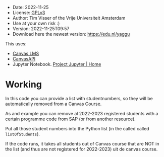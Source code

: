 * Date: 2022-11-25
* License: [GPLv3](https://www.gnu.org/licenses/gpl-3.0.en.html)
* Author: Tim Visser of the Vrije Universiteit Amsterdam
* Use at your own risk :)
* Version: 2022-11-25T09:57
* Download here the newest version: https://edu.nl/yaggu

This uses:

* [Canvas LMS](https://www.instructure.com/canvas)
* [CanvasAPI](https://canvasapi.readthedocs.io/en/stable/getting-started.html)
* Jupyter Notebook. [Project Jupyter | Home](https://jupyter.org/)

# Working

In this code you can provide a list with studentnumbers, so they will be automatically removed from a Canvas Course.

As and example you can remove al 2022-2023 registered students with a certain programme code from SAP (or from another resource). 

Put all those student numbers into the Python list (in the called called `listOfStudents`).

If the code runs, it takes all students out of Canvas course that are NOT in the list (and thus are not registered for 2022-2023) uit de canvas course.
